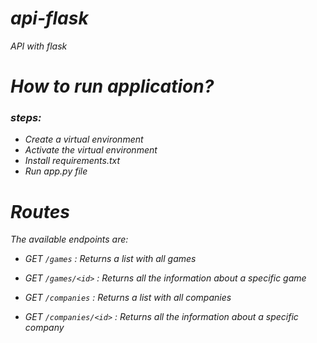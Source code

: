 # _api-flask_

_API with flask_

# _How to run application?_

### _steps:_

- _Create a virtual environment_
- _Activate the virtual environment_
- _Install requirements.txt_
- _Run app.py file_

# _Routes_

_The available endpoints are:_

- _GET `/games` : Returns a list with all games_

- _GET `/games/<id>` : Returns all the information about a specific game_
- _GET `/companies` : Returns a list with all companies_
- _GET `/companies/<id>` : Returns all the information about a specific company_
